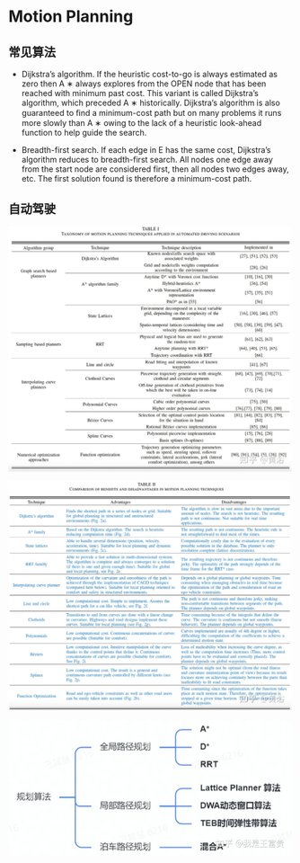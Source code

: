 
# Motion Planning

## 常见算法

+ Dijkstra’s algorithm. If the heuristic cost-to-go is always estimated as zero then A ∗ always explores from the OPEN node that has been reached with minimum past cost. This variant is called Dijkstra’s algorithm, which preceded A ∗ historically. Dijkstra’s algorithm is also guaranteed to ﬁnd a minimum-cost path but on many problems it runs more slowly than A ∗ owing to the lack of a heuristic look-ahead function to help guide the search.

+ Breadth-first search. If each edge in E has the same cost, Dijkstra’s algorithm reduces to breadth-first search. All nodes one edge away from the start node are considered first, then all nodes two edges away, etc. The first solution found is therefore a minimum-cost path.

## 自动驾驶

![TaxonomyOfMotionPlanningInAutomatedDrivingScenarios](./TaxonomyOfMotionPlanningInAutomatedDrivingScenarios.jpeg)

![CompareOfMotionPlanningInAutomatedDrivingScenarios](CompareOfMotionPlanningInAutomatedDrivingScenarios.jpeg)

![规划算法](./guihua.jpeg)
